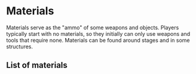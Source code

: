 # Materials
Materials serve as the "ammo" of some weapons and objects. Players typically start with no materials, so they initially can only use weapons and tools that require none. Materials can be found around stages and in some structures.

## List of materials
